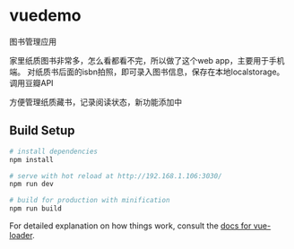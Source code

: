 # vuedemo

图书管理应用

家里纸质图书非常多，怎么看都看不完，所以做了这个web app，主要用于手机端。
对纸质书后面的isbn拍照，即可录入图书信息，保存在本地localstorage。
调用豆瓣API

方便管理纸质藏书，记录阅读状态，新功能添加中

## Build Setup

``` bash
# install dependencies
npm install

# serve with hot reload at http://192.168.1.106:3030/
npm run dev

# build for production with minification
npm run build
```

For detailed explanation on how things work, consult the [docs for vue-loader](http://vuejs.github.io/vue-loader).
